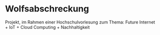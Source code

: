 # Wolfsabschreckung
Projekt, im Rahmen einer Hochschulvorlesung zum Thema: Future Internet + IoT + Cloud Computing + Nachhaltigkeit
